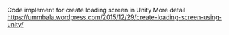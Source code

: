 Code implement for create loading screen in Unity
More detail https://ummbala.wordpress.com/2015/12/29/create-loading-screen-using-unity/